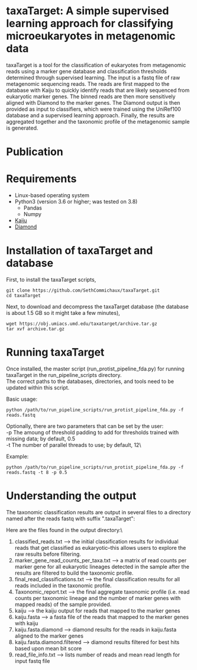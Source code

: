 # taxaTarget: A simple supervised learning approach for classifying microeukaryotes in metagenomic data
taxaTarget is a tool for the classification of eukaryotes from metagenomic reads using a marker gene database and classification thresholds determined through supervised learning. The input is a fastq file of raw metagenomic sequencing reads. The reads are first mapped to the database with Kaiju to quickly identify reads that are likely sequenced from eukaryotic marker genes. The binned reads are then more sensitively aligned with Diamond to the marker genes. The Diamond output is then provided as input to classifiers, which were trained using the UniRef100 database and a supervised learning approach. Finally, the results are aggregated together and the taxonomic profile of the metagenomic sample is generated.

# Publication

# Requirements
* Linux-based operating system
* Python3 (version 3.6 or higher; was tested on 3.8)
  * Pandas
  * Numpy
* [Kaiju](https://github.com/bioinformatics-centre/kaiju)
* [Diamond](https://github.com/bbuchfink/diamond)
 
# Installation of taxaTarget and database
First, to install the taxaTarget scripts,
```
git clone https://github.com/SethCommichaux/taxaTarget.git
cd taxaTarget
```
Next, to download and decompress the taxaTarget database (the database is about 1.5 GB so it might take a few minutes),
```
wget https://obj.umiacs.umd.edu/taxatarget/archive.tar.gz
tar xvf archive.tar.gz
```

# Running taxaTarget
Once installed, the master script (run_protist_pipeline_fda.py) for running taxaTarget in the run_pipeline_scripts directory.\
The correct paths to the databases, directories, and tools need to be updated within this script.

Basic usage:
```
python /path/to/run_pipeline_scripts/run_protist_pipeline_fda.py -f reads.fastq
```

Optionally, there are two parameters that can be set by the user:\
  -p  The amoung of threshold padding to add for thresholds trained with missing data; by default, 0.5\
  -t  The number of parallel threads to use; by default, 12\

Example:
```
python /path/to/run_pipeline_scripts/run_protist_pipeline_fda.py -f reads.fastq -t 8 -p 0.5
```

# Understanding the output
The taxonomic classification results are output in several files to a directory named after the reads fastq with suffix ".taxaTarget":

Here are the files found in the output directory:\

1) classified_reads.txt --> the initial classification results for individual reads that get classified as eukaryotic–this allows users to explore the raw results before filtering.
2) marker_gene_read_counts_per_taxa.txt --> a matrix of read counts per marker gene for all eukaryotic lineages detected in the sample after the results are filtered to build the taxonomic profile.
3) final_read_classifications.txt --> the final classification results for all reads included in the taxonomic profile.
4) Taxonomic_report.txt --> the final aggregate taxonomic profile (i.e. read counts per taxonomic lineage and the number of marker genes with mapped reads) of the sample provided.
5) kaiju --> the kaiju output for reads that mapped to the marker genes
6) kaiju.fasta --> a fasta file of the reads that mapped to the marker genes with kaiju
7) kaiju.fasta.diamond --> diamond results for the reads in kaiju.fasta aligned to the marker genes
8) kaiju.fasta.diamond.filtered --> diamond results filtered for best hits based upon mean bit score
9) read_file_info.txt --> lists number of reads and mean read length for input fastq file


